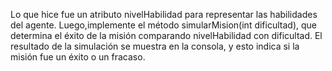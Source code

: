 Lo que hice fue un atributo nivelHabilidad para representar las habilidades del agente. Luego,implemente el método simularMision(int dificultad), que determina el éxito de la misión comparando nivelHabilidad con dificultad. El resultado de la simulación se muestra en la consola, y esto indica si la misión fue un éxito o un fracaso.